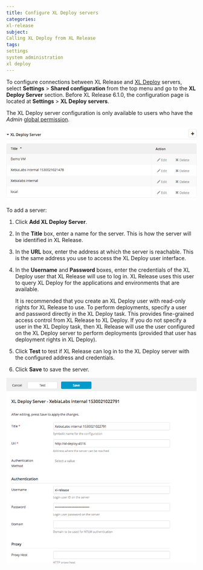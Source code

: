 ```yaml
---
title: Configure XL Deploy servers
categories:
xl-release
subject:
Calling XL Deploy from XL Release
tags:
settings
system administration
xl deploy
---
```


To configure connections between XL Release and [XL Deploy](/xl-deploy/) servers, select **Settings** > **Shared configuration** from the top menu and go to the **XL Deploy Server** section. Before XL Release 6.1.0, the configuration page is located at **Settings** > **XL Deploy servers**.

The XL Deploy server configuration is only available to users who have the *Admin* [global permission](/xl-release/how-to/configure-permissions.html).

![XL Deploy server configuration](../images/xl-deploy-servers.png)

To add a server:

1. Click **Add XL Deploy Server**.
2. In the **Title** box, enter a name for the server. This is how the server will be identified in XL Release.
3. In the **URL** box, enter the address at which the server is reachable. This is the same address you use to access the XL Deploy user interface.
4. In the **Username** and **Password** boxes, enter the credentials of the XL Deploy user that XL Release will use to log in. XL Release uses this user to query XL Deploy for the applications and environments that are available.

    It is recommended that you create an XL Deploy user with read-only rights for XL Release to use. To perform deployments, specify a user and password directly in the XL Deploy task. This provides fine-grained access control from XL Release to XL Deploy. If you do not specify a user in the XL Deploy task, then XL Release will use the user configured on the XL Deploy server to perform deployments (provided that user has deployment rights in XL Deploy).

5. Click **Test** to test if XL Release can log in to the XL Deploy server with the configured address and credentials.
6. Click **Save** to save the server.

![XL Deploy server configuration details](../images/xl-deploy-server-details.png)
